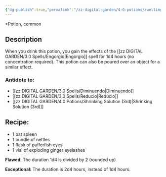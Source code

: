 ```yaml
---
{"dg-publish":true,"permalink":"/zz-digital-garden/4-0-potions/swelling-solution-2nd/"}
---
```


*Potion, common 

## Description

When you drink this potion, you gain the effects of the [[zz DIGITAL GARDEN/3.0 Spells/Engorgio\|Engorgio]] spell for 1d4 hours (no concentration required). This potion can also be poured over an object for a similar effect.

### Antidote to: 
- [[zz DIGITAL GARDEN/3.0 Spells/Diminuendo\|Diminuendo]]
- [[zz DIGITAL GARDEN/3.0 Spells/Reducio\|Reducio]] 
- [[zz DIGITAL GARDEN/4.0 Potions/Shrinking Solution (3rd)\|Shrinking Solution (3rd)]]

## Recipe:

- 1 bat spleen
- 1 bundle of nettles
- 1 flask of pufferfish eyes
- 1 vial of exploding ginger eyelashes

**Flawed**:
The duration 1d4 is divided by 2 (rounded up)

**Exceptional:** 
The duration is 2d4 hours, instead of 1d4 hours.
